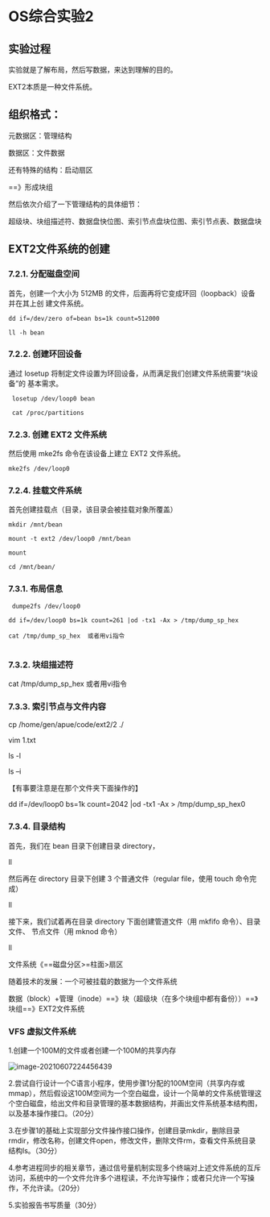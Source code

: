 # OS综合实验2

## 实验过程

实验就是了解布局，然后写数据，来达到理解的目的。

EXT2本质是一种文件系统。

## 组织格式：

元数据区：管理结构

数据区：文件数据

还有特殊的结构：启动扇区

==》形成块组

然后依次介绍了一下管理结构的具体细节：

超级块、块组描述符、数据盘快位图、索引节点盘块位图、索引节点表、数据盘块

## EXT2文件系统的创建

### 7.2.1. 分配磁盘空间

 首先，创建一个大小为 512MB 的文件，后面再将它变成环回（loopback）设备并在其上创 建文件系统。

```
dd if=/dev/zero of=bean bs=1k count=512000

ll -h bean
```

### 7.2.2. 创建环回设备 

通过 losetup 将制定文件设置为环回设备，从而满足我们创建文件系统需要“块设备”的 基本需求。

```
 losetup /dev/loop0 bean

 cat /proc/partitions 
```

### 7.2.3. 创建 EXT2 文件系统 

然后使用 mke2fs 命令在该设备上建立 EXT2 文件系统。

```
mke2fs /dev/loop0
```



### 7.2.4. 挂载文件系统 

首先创建挂载点（目录，该目录会被挂载对象所覆盖）

```
mkdir /mnt/bean

mount -t ext2 /dev/loop0 /mnt/bean

mount

cd /mnt/bean/
```

### 7.3.1. 布局信息

```
 dumpe2fs /dev/loop0

dd if=/dev/loop0 bs=1k count=261 |od -tx1 -Ax > /tmp/dump_sp_hex

cat /tmp/dump_sp_hex  或者用vi指令


```

### 7.3.2. 块组描述符

cat /tmp/dump_sp_hex  或者用vi指令

### 7.3.3. 索引节点与文件内容

 cp /home/gen/apue/code/ext2/2 ./

 vim 1.txt

ls -l

ls –i

【有事要注意是在那个文件夹下面操作的】

dd if=/dev/loop0 bs=1k count=2042 |od -tx1 -Ax > /tmp/dump_sp_hex0

### 7.3.4. 目录结构

首先，我们在 bean 目录下创建目录 directory，

 ll

然后再在 directory 目录下创建 3 个普通文件（regular file，使用 touch 命令完成）

ll

接下来，我们试着再在目录 directory 下面创建管道文件（用 mkfifo 命令）、目录文件、 节点文件（用 mknod 命令）

ll





文件系统《==磁盘分区>=柱面>扇区

随着技术的发展：一个可被挂载的数据为一个文件系统

数据（block）+管理（inode）==》块（超级块（在多个块组中都有备份））==》块组==》EXT2文件系统

###  VFS 虚拟文件系统

1.创建一个100M的文件或者创建一个100M的共享内存

![image-20210607224456439](C:\Users\xuyuyu5207\AppData\Roaming\Typora\typora-user-images\image-20210607224456439.png)

2.尝试自行设计一个C语言小程序，使用步骤1分配的100M空间（共享内存或mmap），然后假设这100M空间为一个空白磁盘，设计一个简单的文件系统管理这个空白磁盘，给出文件和目录管理的基本数据结构，并画出文件系统基本结构图，以及基本操作接口。（20分）

3.在步骤1的基础上实现部分文件操作接口操作，创建目录mkdir，删除目录rmdir，修改名称，创建文件open，修改文件，删除文件rm，查看文件系统目录结构ls。（30分）

4.参考进程同步的相关章节，通过信号量机制实现多个终端对上述文件系统的互斥访问，系统中的一个文件允许多个进程读，不允许写操作；或者只允许一个写操作，不允许读。（20分）

5.实验报告书写质量（30分）

